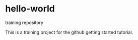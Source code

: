 # hello-world
training repository

This is a training project for the github getting started tutorial. 
